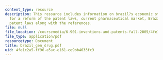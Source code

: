 ```yaml
---
content_type: resource
description: This resource includes information on brazil?s economic status, the need
  for a reform of the patent laws, current pharmaceutical market, Brazilian government,
  patent laws along with the references.
file: null
file_location: /coursemedia/6-901-inventions-and-patents-fall-2005/4fe1c2a5ff96a5ace161ce9bb4633fc3_brazil_gen_drug.pdf
file_type: application/pdf
resourcetype: Document
title: brazil_gen_drug.pdf
uid: 4fe1c2a5-ff96-a5ac-e161-ce9bb4633fc3
---
```

